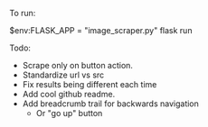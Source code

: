 To run:

\$env:FLASK_APP = "image_scraper.py"
flask run

Todo:

- Scrape only on button action.
- Standardize url vs src
- Fix results being different each time
- Add cool github readme.
- Add breadcrumb trail for backwards navigation
  - Or "go up" button
